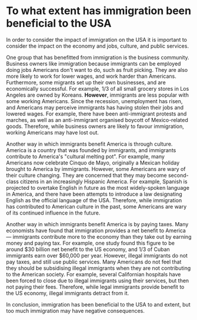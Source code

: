 # To what extent has immigration been beneficial to the USA

In order to consider the impact of immigration on the USA it is important to consider the impact on the economy and jobs, culture, and public services.

One group that has benefitted from immigration is the business community. Business owners like immigration because immigrants can be employed doing jobs Americans don't want to do, such as fruit picking. They are also more likely to work for lower wages, and work harder than Americans. Furthermore, some migrants set up their own businesses, and are economically successful. For example, 1/3 of all small grocery stores in Los Angeles are owned by Koreans. **However**, immigrants are less popular with some working Americans. Since the recession, unemployment has risen, and Americans may perceive immigrants has having stolen their jobs and lowered wages. For example, there have been anti-immigrant protests and marches, as well as an anti-immigrant organised boycott of Mexico-related goods. Therefore, while business owners are likely to favour immigration, working Americans may have lost out.

Another way in which immigrants benefit America is through culture. America is a country that was founded by immigrants, and immigrants contribute to America's "cultural melting pot". For example, many Americans now celebrate Cinquo de Mayo, originally a Mexican holiday brought to America by immigrants. However, some Americans are wary of their culture changing. They are concerned that they may become second-class citizens in an increasingly Hispanic America. For example, Spanish is projected to overtake English in future as the most widely-spoken language in America, and there have been attempts to introduce a law designating English as the official language of the USA. Therefore, while immigration has contributed to American culture in the past, some Americans are wary of its continued influence in the future.

Another way in which immigrants benefit America is by paying taxes. Many economists have found that immigration provides a net benefit to America — immigrants contribute more to the economy than they take out by earning money and paying tax. For example, one study found this figure to be around $30 billion net benefit to the US economy, and 1/3 of Cuban immigrants earn over $60,000 per year. However, illegal immigrants do not pay taxes, and still use public services. Many Americans do not feel that they should be subsidising illegal immigrants when they are not contributing to the American society. For example, several Californian hospitals have been forced to close due to illegal immigrants using their services, but then not paying their fees. Therefore, while legal immigrants provide benefit to the US economy, illegal immigrants detract from it.

In conclusion, immigration has been beneficial to the USA to and extent, but too much immigration may have negative consequences.